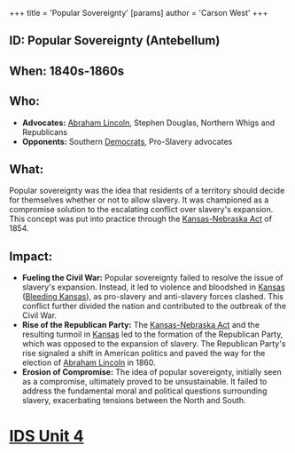 +++
 title = 'Popular Sovereignty'
[params]
	author = 'Carson West'
+++
## ID: Popular Sovereignty (Antebellum)

## When: 1840s-1860s

## Who:  
* **Advocates:**  [Abraham Lincoln](./../abraham-lincoln/), Stephen Douglas, Northern Whigs and Republicans
* **Opponents:** Southern [Democrats](./../democrats/), Pro-Slavery advocates

## What: 
Popular sovereignty was the idea that residents of a territory should decide for themselves whether or not to allow slavery. It was championed as a compromise solution to the escalating conflict over slavery's expansion. This concept was put into practice through the [Kansas-Nebraska Act](./../kansas-nebraska-act/) of 1854.

## Impact:  
* **Fueling the Civil War:** Popular sovereignty failed to resolve the issue of slavery's expansion. Instead, it led to violence and bloodshed in [Kansas](./../kansas/) ([Bleeding Kansas](./../bleeding-kansas/)), as pro-slavery and anti-slavery forces clashed. This conflict further divided the nation and contributed to the outbreak of the Civil War.
* **Rise of the Republican Party:**  The [Kansas-Nebraska Act](./../kansas-nebraska-act/) and the resulting turmoil in [Kansas](./../kansas/) led to the formation of the Republican Party, which was opposed to the expansion of slavery. The Republican Party's rise signaled a shift in American politics and paved the way for the election of [Abraham Lincoln](./../abraham-lincoln/) in 1860. 
* **Erosion of Compromise:**  The idea of popular sovereignty, initially seen as a compromise, ultimately proved to be unsustainable. It failed to address the fundamental moral and political questions surrounding slavery, exacerbating tensions between the North and South. 

# [IDS Unit 4](./../ids-unit-4/)